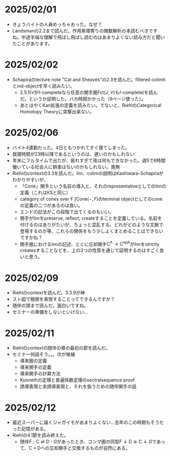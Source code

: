 # 2025/02/01
- きょうバイトの人員めっちゃおった。なぜ？
- Landsmanの2.2まで読んだ。作用素環寄りの関数解析の本読むべきですね。中途半端な理解で飛ばし飛ばし読むのはあまりよくない読み方だと聞いたことがあります。

# 2025/02/02
- Schapiraのlecture note "Cat and Sheaves"の2.3を読んだ。filtered colimitとind-objectを早く読みたい。
  - 2.5.1($\mathscr{C}$が$I$-completeなら任意の関手圏$\mathrm{Fct}(J,\mathscr{C})$も$I$-complete)を読んだ。というか証明した。バカ時間かかった（9ページ使った）。
  - あとはやくKan拡張の定義を読みたい。でないと、RiehlのCategorical Homotopy Theoryに突撃出来ない。

# 2025/02/06
- バイト4連勤だった。4日ともつかれてすぐ寝てしまった。
- 就寝時間が23時以降であるというのは、遅いのかもしれない
- 年末にフルタイムで出たが、疲れすぎて夜は何もできなかった。週5で8時間働いている社会人に娯楽はないのかもしれない。南無
- Riehlのcontextの3.3を読んだ。lim、colimの説明はKashiwara-Schapiraがわかりやすいが、
  - 「Cone」関手という名前の導入と、それのrepresentativeとしてのlimの定義（これはKSと同じ）
  - category of cones over F $\int\mathrm{Cone}(-,F)$のterminal objectとしてのconeの定義の二つがあるのは良い。
  - エンドの記法がこの段階で出てくるのもいい。
  - 関手がlimをpreserve, reflect, createすることを定義している。名前を付けるのはありがたいが、ちょっと混乱する。どれがどのような文脈で登場するのか等、これらの関係をもう少しよくまとめることはできないですかね？
  - 関手圏におけるlimの記述、とくに忘却関手$\mathsf{C^A}\to \mathsf{C}^{\mathrm{op}\mathsf{A}}$がlimをstrictly createsすることなどを、上の3つの性質を通じて証明するのはすごく良いと思う。

# 2025/02/09
- Riehlのcontextを読んだ。3.3.9が神
- スト図で極限を表現することってできるんですか？
- 随伴の頭まで読んだ。面白いですね。
- セミナーの準備をしないといけない...

# 2025/02/11
- Riehlのcontextの随伴の章の最初の節を読んだ。
- セミナー何話そう。。。次が候補
  - 導来圏の定義
  - 導来関手の定義
  - 導来関手の計算方法
  - Kunnethの定理と普遍係数定理のsectralsequence proof
  - 誘導表現と余誘導表現と、それを扱うための随伴関手の話
 

# 2025/02/12
- 最近スーパーに届くジャガイモがあまりよくない...去年のこの時期もそうだった記憶がある。
- Riehlの4.1節を読み終えた。
  - 随伴$F:\mathsf{C}\rightleftarrows\mathsf{D}:G$があったとき、コンマ圏の同型$F\downarrow\mathsf{D}\cong \mathsf{C}\downarrow G$であって、$\mathsf{C}\times\mathsf{D}$への忘却関手と交換するものが自然にある。
